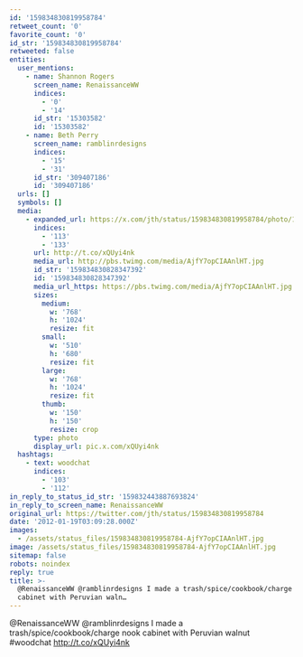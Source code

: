 ```yaml
---
id: '159834830819958784'
retweet_count: '0'
favorite_count: '0'
id_str: '159834830819958784'
retweeted: false
entities:
  user_mentions:
    - name: Shannon Rogers
      screen_name: RenaissanceWW
      indices:
        - '0'
        - '14'
      id_str: '15303582'
      id: '15303582'
    - name: Beth Perry
      screen_name: ramblinrdesigns
      indices:
        - '15'
        - '31'
      id_str: '309407186'
      id: '309407186'
  urls: []
  symbols: []
  media:
    - expanded_url: https://x.com/jth/status/159834830819958784/photo/1
      indices:
        - '113'
        - '133'
      url: http://t.co/xQUyi4nk
      media_url: http://pbs.twimg.com/media/AjfY7opCIAAnlHT.jpg
      id_str: '159834830828347392'
      id: '159834830828347392'
      media_url_https: https://pbs.twimg.com/media/AjfY7opCIAAnlHT.jpg
      sizes:
        medium:
          w: '768'
          h: '1024'
          resize: fit
        small:
          w: '510'
          h: '680'
          resize: fit
        large:
          w: '768'
          h: '1024'
          resize: fit
        thumb:
          w: '150'
          h: '150'
          resize: crop
      type: photo
      display_url: pic.x.com/xQUyi4nk
  hashtags:
    - text: woodchat
      indices:
        - '103'
        - '112'
in_reply_to_status_id_str: '159832443887693824'
in_reply_to_screen_name: RenaissanceWW
original_url: https://twitter.com/jth/status/159834830819958784
date: '2012-01-19T03:09:28.000Z'
images:
  - /assets/status_files/159834830819958784-AjfY7opCIAAnlHT.jpg
image: /assets/status_files/159834830819958784-AjfY7opCIAAnlHT.jpg
sitemap: false
robots: noindex
reply: true
title: >-
  @RenaissanceWW @ramblinrdesigns I made a trash/spice/cookbook/charge nook
  cabinet with Peruvian waln…
---
```


@RenaissanceWW @ramblinrdesigns I made a trash/spice/cookbook/charge nook cabinet with Peruvian walnut #woodchat http://t.co/xQUyi4nk